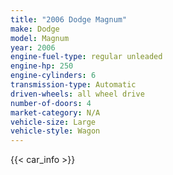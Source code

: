 ```yaml
---
title: "2006 Dodge Magnum"
make: Dodge
model: Magnum
year: 2006
engine-fuel-type: regular unleaded
engine-hp: 250
engine-cylinders: 6
transmission-type: Automatic
driven-wheels: all wheel drive
number-of-doors: 4
market-category: N/A
vehicle-size: Large
vehicle-style: Wagon
---
```


{{< car_info >}}
